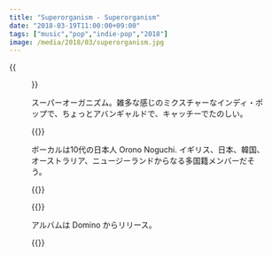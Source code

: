 ```yaml
---
title: "Superorganism - Superorganism"
date: "2018-03-19T11:00:00+09:00"
tags: ["music","pop","indie-pop","2018"]
image: /media/2018/03/superorganism.jpg
---
```


{{<figure src="/media/2018/03/superorganism.jpg">}}

スーパーオーガニズム。雑多な感じのミクスチャーなインディ・ポップで、ちょっとアバンギャルドで、キャッチーでたのしい。

{{<youtube src="c4nunES9DyI" title="Superorganism - It's All Good">}}

ボーカルは10代の日本人 Orono Noguchi. イギリス、日本、韓国、オーストラリア、ニュージーランドからなる多国籍メンバーだそう。

{{<youtube src="mJQYRzAoErc" title="Superorganism - Everybody Wants To Be Famous">}}

{{<youtube src="RPS-Cq4uMFs" title="Superorganism - Something For Your M.I.N.D.">}}

アルバムは Domino からリリース。

{{<amazon asin="B078859G1V" title="Superorganism - Superorganism">}}
